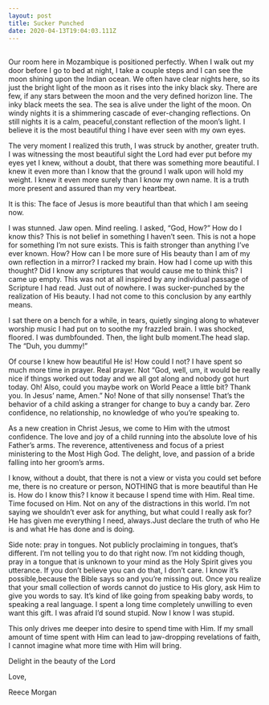 ```yaml
---
layout: post
title: Sucker Punched
date: 2020-04-13T19:04:03.111Z
---
```

\
Our room here in Mozambique is positioned perfectly. When I walk out my door before I go to bed at night, I take a couple steps and I can see the moon shining upon the Indian ocean. We often have clear nights here, so its just the bright light of the moon as it rises into the inky black sky. There are few, if any stars between the moon and the very defined horizon line. The inky black meets the sea. The sea is alive under the light of the moon. On windy nights it is a shimmering cascade of ever-changing reflections. On still nights it is a calm, peaceful,constant reflection of the moon’s light. I believe it is the most beautiful thing I have ever seen with my own eyes.

The very moment I realized this truth, I was struck by another, greater truth. I was witnessing the most beautiful sight the Lord had ever put before my eyes yet I knew, without a doubt, that there was something more beautiful. I knew it even more than I know that the ground I walk upon will hold my weight. I knew it even more surely than I know my own name. It is a truth more present and assured than my very heartbeat.

It is this: The face of Jesus is more beautiful than that which I am seeing now.

I was stunned. Jaw open. Mind reeling. I asked, “God, How?” How do I know this? This is not belief in something I haven’t seen. This is not a hope for something I’m not sure exists. This is faith stronger than anything I’ve ever known. How? How can I be more sure of His beauty than I am of my own reflection in a mirror? I racked my brain. How had I come up with this thought? Did I know any scriptures that would cause me to think this? I came up empty. This was not at all inspired by any individual passage of Scripture I had read. Just out of nowhere. I was sucker-punched by the realization of His beauty. I had not come to this conclusion by any earthly means.

I sat there on a bench for a while, in tears, quietly singing along to whatever worship music I had put on to soothe my frazzled brain. I was shocked, floored. I was dumbfounded. Then, the light bulb moment.The head slap. The “Duh, you dummy!”

Of course I knew how beautiful He is! How could I not? I have spent so much more time in prayer. Real prayer. Not “God, well, um, it would be really nice if things worked out today and we all got along and nobody got hurt today. Oh! Also, could you maybe work on World Peace a little bit? Thank you. In Jesus’ name, Amen.” No! None of that silly nonsense! That’s the behavior of a child asking a stranger for change to buy a candy bar. Zero confidence, no relationship, no knowledge of who you’re speaking to.

As a new creation in Christ Jesus, we come to Him with the utmost confidence. The love and joy of a child running into the absolute love of his Father’s arms. The reverence, attentiveness and focus of a priest ministering to the Most High God. The delight, love, and passion of a bride falling into her groom’s arms.

I know, without a doubt, that there is not a view or vista you could set before me, there is no creature or person, NOTHING that is more beautiful than He is. How do I know this? I know it because I spend time with Him. Real time. Time focused on Him. Not on any of the distractions in this world. I’m not saying we shouldn’t ever ask for anything, but what could I really ask for? He has given me everything I need, always.Just declare the truth of who He is and what He has done and is doing.

Side note: pray in tongues. Not publicly proclaiming in tongues, that’s different. I’m not telling you to do that right now. I’m not kidding though, pray in a tongue that is unknown to your mind as the Holy Spirit gives you utterance. If you don’t believe you can do that, I don’t care. I know it’s possible,because the Bible says so and you’re missing out. Once you realize that your small collection of words cannot do justice to His glory, ask Him to give you words to say. It’s kind of like going from speaking baby words, to speaking a real language. I spent a long time completely unwilling to even want this gift. I was afraid I’d sound stupid. Now I know I was stupid.

This only drives me deeper into desire to spend time with Him. If my small amount of time spent with Him can lead to jaw-dropping revelations of faith, I cannot imagine what more time with Him will bring.

Delight in the beauty of the Lord

Love,

Reece Morgan